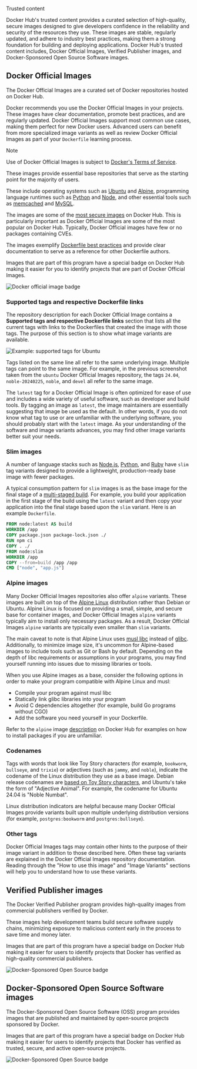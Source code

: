 Trusted content


Docker Hub's trusted content provides a curated selection of high-quality,
secure images designed to give developers confidence in the reliability and
security of the resources they use. These images are stable, regularly updated,
and adhere to industry best practices, making them a strong foundation for
building and deploying applications. Docker Hub's trusted content includes,
Docker Official Images, Verified Publisher images, and Docker-Sponsored Open
Source Software images.

## Docker Official Images

The Docker Official Images are a curated set of Docker repositories hosted on
Docker Hub.

Docker recommends you use the Docker Official Images in your projects. These
images have clear documentation, promote best practices, and are regularly
updated. Docker Official Images support most common use cases, making them
perfect for new Docker users. Advanced users can benefit from more specialized
image variants as well as review Docker Official Images as part of your
`Dockerfile` learning process.

> [!NOTE]
>
> Use of Docker Official Images is subject to [Docker's Terms of Service](https://www.docker.com/legal/docker-terms-service/).

These images provide essential base repositories that serve as the starting
point for the majority of users.

These include operating systems such as
[Ubuntu](https://hub.docker.com/_/ubuntu/) and
[Alpine](https://hub.docker.com/_/alpine/), programming language runtimes such as
[Python](https://hub.docker.com/_/python) and
[Node](https://hub.docker.com/_/node), and other essential tools such as
[memcached](https://hub.docker.com/_/memcached) and
[MySQL](https://hub.docker.com/_/mysql).

The images are some of the [most secure images](https://www.docker.com/blog/enhancing-security-and-transparency-with-docker-official-images/)
on Docker Hub. This is particularly important as Docker Official Images are
some of the most popular on Docker Hub. Typically, Docker Official images have
few or no packages containing CVEs.

The images exemplify [Dockerfile best practices](/manuals/build/building/best-practices.md)
and provide clear documentation to serve as a reference for other Dockerfile authors.

Images that are part of this program have a special badge on Docker Hub making
it easier for you to identify projects that are part of Docker Official Images.

![Docker official image badge](../images/official-image-badge-iso.png)

### Supported tags and respective Dockerfile links

The repository description for each Docker Official Image contains a
**Supported tags and respective Dockerfile links** section that lists all the
current tags with links to the Dockerfiles that created the image with those
tags. The purpose of this section is to show what image variants are available.

![Example: supported tags for Ubuntu](../images/supported_tags.webp)

Tags listed on the same line all refer to the same underlying image. Multiple
tags can point to the same image. For example, in the previous screenshot taken
from the `ubuntu` Docker Official Images repository, the tags `24.04`,
`noble-20240225`, `noble`, and `devel` all refer to the same image.

The `latest` tag for a Docker Official Image is often optimized for ease of use
and includes a wide variety of useful software, such as developer and build tools.
By tagging an image as `latest`, the image maintainers are essentially suggesting
that image be used as the default. In other words, if you do not know what tag to
use or are unfamiliar with the underlying software, you should probably start with
the `latest` image. As your understanding of the software and image variants advances,
you may find other image variants better suit your needs.

### Slim images

A number of language stacks such as
[Node.js](https://hub.docker.com/_/node/),
[Python](https://hub.docker.com/_/python/), and
[Ruby](https://hub.docker.com/_/ruby/) have `slim` tag variants
designed to provide a lightweight, production-ready base image
with fewer packages.

A typical consumption pattern for `slim`
images is as the base image for the final stage of a
[multi-staged build](https://docs.docker.com/build/building/multi-stage/).
For example, you build your application in the first stage of the build
using the `latest` variant and then copy your application into the final
stage based upon the `slim` variant. Here is an example `Dockerfile`.

```dockerfile
FROM node:latest AS build
WORKDIR /app
COPY package.json package-lock.json ./
RUN npm ci
COPY . ./
FROM node:slim
WORKDIR /app
COPY --from=build /app /app
CMD ["node", "app.js"]
```

### Alpine images

Many Docker Official Images repositories also offer `alpine` variants. These
images are built on top of the [Alpine Linux](https://www.alpinelinux.org/)
distribution rather than Debian or Ubuntu. Alpine Linux is focused on providing
a small, simple, and secure base for container images, and Docker Official
Images `alpine` variants typically aim to install only necessary packages. As a
result, Docker Official Images `alpine` variants are typically even smaller
than `slim` variants.

The main caveat to note is that Alpine Linux uses [musl libc](https://musl.libc.org/)
instead of [glibc](https://www.gnu.org/software/libc/). Additionally, to
minimize image size, it's uncommon for Alpine-based images to include tools
such as Git or Bash by default. Depending on the depth of libc requirements or
assumptions in your programs, you may find yourself running into issues due to
missing libraries or tools.

When you use Alpine images as a base, consider the following options in order
to make your program compatible with Alpine Linux and musl:

- Compile your program against musl libc
- Statically link glibc libraries into your program
- Avoid C dependencies altogether (for example, build Go programs without CGO)
- Add the software you need yourself in your Dockerfile.

Refer to the `alpine` image [description](https://hub.docker.com/_/alpine) on
Docker Hub for examples on how to install packages if you are unfamiliar.

### Codenames

Tags with words that look like Toy Story characters (for example, `bookworm`,
`bullseye`, and `trixie`) or adjectives (such as `jammy`, and
`noble`), indicate the codename of the Linux distribution they use as a base
image. Debian release codenames are [based on Toy Story characters](https://en.wikipedia.org/wiki/Debian_version_history#Naming_convention),
and Ubuntu's take the form of "Adjective Animal". For example, the
codename for Ubuntu 24.04 is "Noble Numbat".

Linux distribution indicators are helpful because many Docker Official Images
provide variants built upon multiple underlying distribution versions (for
example, `postgres:bookworm` and `postgres:bullseye`).

### Other tags

Docker Official Images tags may contain other hints to the purpose of
their image variant in addition to those described here. Often these
tag variants are explained in the Docker Official Images repository
documentation. Reading through the "How to use this image" and
"Image Variants" sections will help you to understand how to use these
variants.

## Verified Publisher images

The Docker Verified Publisher program provides high-quality images from
commercial publishers verified by Docker.

These images help development teams build secure software supply chains,
minimizing exposure to malicious content early in the process to save time and
money later.

Images that are part of this program have a special badge on Docker Hub making
it easier for users to identify projects that Docker has verified as
high-quality commercial publishers.

![Docker-Sponsored Open Source badge](../images/verified-publisher-badge-iso.png)

## Docker-Sponsored Open Source Software images

The Docker-Sponsored Open Source Software (OSS) program provides images that are
published and maintained by open-source projects sponsored by Docker.

Images that are part of this program have a special badge on Docker Hub making
it easier for users to identify projects that Docker has verified as trusted,
secure, and active open-source projects.

![Docker-Sponsored Open Source badge](../images/sponsored-badge-iso.png)